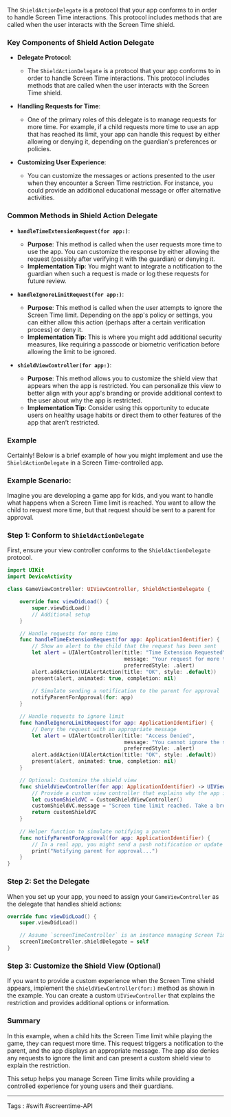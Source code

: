 The `ShieldActionDelegate` is a protocol that your app conforms to in order to handle Screen Time interactions. This protocol includes methods that are called when the user interacts with the Screen Time shield.

### Key Components of Shield Action Delegate
- **Delegate Protocol**:
    
    - The `ShieldActionDelegate` is a protocol that your app conforms to in order to handle Screen Time interactions. This protocol includes methods that are called when the user interacts with the Screen Time shield.
    
- **Handling Requests for Time**:
    
    - One of the primary roles of this delegate is to manage requests for more time. For example, if a child requests more time to use an app that has reached its limit, your app can handle this request by either allowing or denying it, depending on the guardian's preferences or policies.
    
- **Customizing User Experience**:
    
    - You can customize the messages or actions presented to the user when they encounter a Screen Time restriction. For instance, you could provide an additional educational message or offer alternative activities.
### Common Methods in Shield Action Delegate

- **`handleTimeExtensionRequest(for app:)`**:
    
    - **Purpose**: This method is called when the user requests more time to use the app. You can customize the response by either allowing the request (possibly after verifying it with the guardian) or denying it.
    - **Implementation Tip**: You might want to integrate a notification to the guardian when such a request is made or log these requests for future review.
- **`handleIgnoreLimitRequest(for app:)`**:
    
    - **Purpose**: This method is called when the user attempts to ignore the Screen Time limit. Depending on the app's policy or settings, you can either allow this action (perhaps after a certain verification process) or deny it.
    - **Implementation Tip**: This is where you might add additional security measures, like requiring a passcode or biometric verification before allowing the limit to be ignored.
- **`shieldViewController(for app:)`**:
    
    - **Purpose**: This method allows you to customize the shield view that appears when the app is restricted. You can personalize this view to better align with your app's branding or provide additional context to the user about why the app is restricted.
    - **Implementation Tip**: Consider using this opportunity to educate users on healthy usage habits or direct them to other features of the app that aren’t restricted.

### Example 
Certainly! Below is a brief example of how you might implement and use the `ShieldActionDelegate` in a Screen Time-controlled app.

### Example Scenario:
Imagine you are developing a game app for kids, and you want to handle what happens when a Screen Time limit is reached. You want to allow the child to request more time, but that request should be sent to a parent for approval.

### Step 1: Conform to `ShieldActionDelegate`

First, ensure your view controller conforms to the `ShieldActionDelegate` protocol.

```swift
import UIKit
import DeviceActivity

class GameViewController: UIViewController, ShieldActionDelegate {

    override func viewDidLoad() {
        super.viewDidLoad()
        // Additional setup
    }

    // Handle requests for more time
    func handleTimeExtensionRequest(for app: ApplicationIdentifier) {
        // Show an alert to the child that the request has been sent
        let alert = UIAlertController(title: "Time Extension Requested",
                                      message: "Your request for more time has been sent to your parent for approval.",
                                      preferredStyle: .alert)
        alert.addAction(UIAlertAction(title: "OK", style: .default))
        present(alert, animated: true, completion: nil)
        
        // Simulate sending a notification to the parent for approval
        notifyParentForApproval(for: app)
    }

    // Handle requests to ignore limit
    func handleIgnoreLimitRequest(for app: ApplicationIdentifier) {
        // Deny the request with an appropriate message
        let alert = UIAlertController(title: "Access Denied",
                                      message: "You cannot ignore the screen time limit.",
                                      preferredStyle: .alert)
        alert.addAction(UIAlertAction(title: "OK", style: .default))
        present(alert, animated: true, completion: nil)
    }

    // Optional: Customize the shield view
    func shieldViewController(for app: ApplicationIdentifier) -> UIViewController? {
        // Provide a custom view controller that explains why the app is restricted
        let customShieldVC = CustomShieldViewController()
        customShieldVC.message = "Screen time limit reached. Take a break and try again later!"
        return customShieldVC
    }
    
    // Helper function to simulate notifying a parent
    func notifyParentForApproval(for app: ApplicationIdentifier) {
        // In a real app, you might send a push notification or update a server
        print("Notifying parent for approval...")
    }
}
```

### Step 2: Set the Delegate

When you set up your app, you need to assign your `GameViewController` as the delegate that handles shield actions:

```swift
override func viewDidLoad() {
    super.viewDidLoad()

    // Assume `screenTimeController` is an instance managing Screen Time
    screenTimeController.shieldDelegate = self
}
```

### Step 3: Customize the Shield View (Optional)

If you want to provide a custom experience when the Screen Time shield appears, implement the `shieldViewController(for:)` method as shown in the example. You can create a custom `UIViewController` that explains the restriction and provides additional options or information.

### Summary

In this example, when a child hits the Screen Time limit while playing the game, they can request more time. This request triggers a notification to the parent, and the app displays an appropriate message. The app also denies any requests to ignore the limit and can present a custom shield view to explain the restriction.

This setup helps you manage Screen Time limits while providing a controlled experience for young users and their guardians.

___

Tags : #swift #screentime-API 